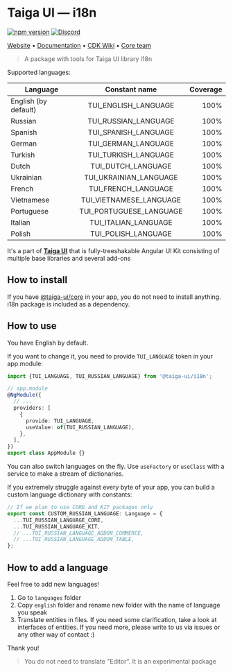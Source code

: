 # Taiga UI — i18n

[![npm version](https://img.shields.io/npm/v/@taiga-ui/cdk.svg)](https://npmjs.com/package/@taiga-ui/i18n)
[![Discord](https://img.shields.io/discord/748677963142135818?color=7289DA&label=%23taiga-ui&logo=discord&logoColor=white)](https://discord.gg/Us8d8JVaTg)

[Website](https://taiga-ui.dev) • [Documentation](https://taiga-ui.dev/getting-started) •
[CDK Wiki](https://github.com/TinkoffCreditSystems/taiga-ui/wiki) •
[Core team](https://github.com/TinkoffCreditSystems/taiga-ui/#core-team)

<!-- Do not change next line without i18n demo page -->

> A package with tools for Taiga UI library i18n

Supported languages:

| Language             |      Constant name      | Coverage |
| -------------------- | :---------------------: | -------: |
| English (by default) |  TUI_ENGLISH_LANGUAGE   |     100% |
| Russian              |  TUI_RUSSIAN_LANGUAGE   |     100% |
| Spanish              |  TUI_SPANISH_LANGUAGE   |     100% |
| German               |   TUI_GERMAN_LANGUAGE   |     100% |
| Turkish              |  TUI_TURKISH_LANGUAGE   |     100% |
| Dutch                |   TUI_DUTCH_LANGUAGE    |     100% |
| Ukrainian            | TUI_UKRAINIAN_LANGUAGE  |     100% |
| French               |   TUI_FRENCH_LANGUAGE   |     100% |
| Vietnamese           | TUI_VIETNAMESE_LANGUAGE |     100% |
| Portuguese           | TUI_PORTUGUESE_LANGUAGE |     100% |
| Italian              |  TUI_ITALIAN_LANGUAGE   |     100% |
| Polish               |   TUI_POLISH_LANGUAGE   |     100% |

<!-- Do not change next line without i18n demo page -->

It's a part of [**Taiga UI**](https://github.com/TinkoffCreditSystems/taiga-ui) that is fully-treeshakable Angular UI
Kit consisting of multiple base libraries and several add-ons

## How to install

If you have [@taiga-ui/core](https://npmjs.com/package/@taiga-ui/core) in your app, you do not need to install anything.
i18n package is included as a dependency.

## How to use

You have English by default.

If you want to change it, you need to provide `TUI_LANGUAGE` token in your app.module:

```ts
import {TUI_LANGUAGE, TUI_RUSSIAN_LANGUAGE} from '@taiga-ui/i18n';

// app.module
@NgModule({
  // ...
  providers: [
    {
      provide: TUI_LANGUAGE,
      useValue: of(TUI_RUSSIAN_LANGUAGE),
    },
  ],
})
export class AppModule {}
```

You can also switch languages on the fly. Use `useFactory` or `useClass` with a service to make a stream of
dictionaries.

If you extremely struggle against every byte of your app, you can build a custom language dictionary with constants:

```ts
// If we plan to use CORE and KIT packages only
export const CUSTOM_RUSSIAN_LANGUAGE: Language = {
  ...TUI_RUSSIAN_LANGUAGE_CORE,
  ...TUI_RUSSIAN_LANGUAGE_KIT,
  // ...TUI_RUSSIAN_LANGUAGE_ADDON_COMMERCE,
  // ...TUI_RUSSIAN_LANGUAGE_ADDON_TABLE,
};
```

## How to add a language

Feel free to add new languages!

1. Go to `languages` folder
2. Copy `english` folder and rename new folder with the name of language you speak
3. Translate entities in files. If you need some clarification, take a look at interfaces of entities. If you need more,
   please write to us via issues or any other way of contact :)

Thank you!

> You do not need to translate "Editor". It is an experimental package

